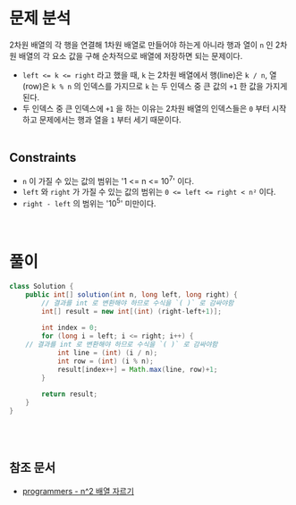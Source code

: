 # 문제 분석
2차원 배열의 각 행을 연결해 1차원 배열로 만들어야 하는게 아니라 행과 열이 `n` 인 2차원 배열의 각 요소 값을 구해 순차적으로 배열에 저장하면 되는 문제이다.
- `left <= k <= right` 라고 했을 때, `k` 는 2차원 배열에서 행(line)은 `k / n`, 열(row)은 `k % n` 의 인덱스를 가지므로 `k` 는 두 인덱스 중 큰 값의 `+1` 한 값을 가지게 된다.
- 두 인덱스 중 큰 인덱스에 `+1` 을 하는 이유는 2차원 배열의 인덱스들은 `0` 부터 시작하고 문제에서는 행과 열을 `1` 부터 세기 때문이다.
<br/><br/>

## Constraints
- `n` 이 가질 수 있는 값의 범위는 '1 <= n <= 10<sup>7</sup>' 이다.
- `left` 와 `right` 가 가질 수 있는 값의 범위는 `0 <= left <= right < n²` 이다.
- `right - left` 의 범위는 '10<sup>5</sup>' 미만이다.
<br/><br/><br/>

# 풀이
```java
class Solution {
    public int[] solution(int n, long left, long right) {
        // 결과를 int 로 변환해야 하므로 수식을 `( )` 로 감싸야함
        int[] result = new int[(int) (right-left+1)];
        
        int index = 0;
        for (long i = left; i <= right; i++) {
	// 결과를 int 로 변환해야 하므로 수식을 `( )` 로 감싸야함
            int line = (int) (i / n);
            int row = (int) (i % n);
            result[index++] = Math.max(line, row)+1;
        }
        
        return result;
    }
}
```
<br/><br/>

## 참조 문서
- [programmers - n^2 배열 자르기](https://school.programmers.co.kr/learn/courses/30/lessons/87390)